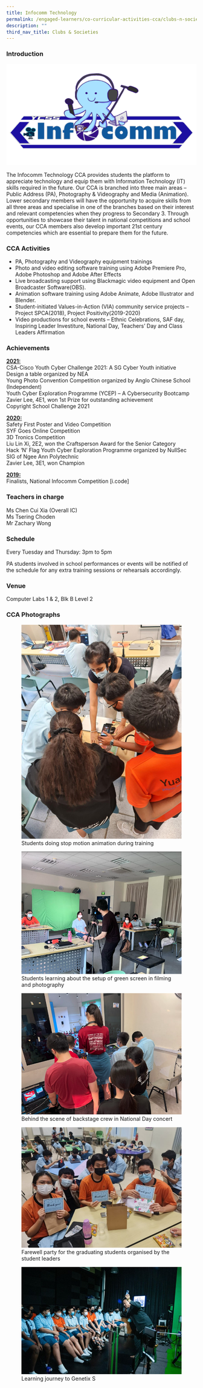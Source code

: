 ```yaml
---
title: Infocomm Technology
permalink: /engaged-learners/co-curricular-activities-cca/clubs-n-societies/infocomm-technology/
description: ""
third_nav_title: Clubs & Societies
---
```

### Introduction

![mascot](/images/Infocomm%20mascot.png)

The Infocomm Technology CCA provides students the platform to appreciate technology and equip them with Information Technology (IT) skills required in the future. Our CCA is branched into three main areas – Public Address (PA), Photography & Videography and Media (Animation). Lower secondary members will have the opportunity to acquire skills from all three areas and specialise in one of the branches based on their interest and relevant competencies when they progress to Secondary 3. Through opportunities to showcase their talent in national competitions and school events, our CCA members also develop important 21st century competencies which are essential to prepare them for the future.

### CCA Activities

*   PA, Photography and Videography equipment trainings
*   Photo and video editing software training using Adobe Premiere Pro, Adobe Photoshop and Adobe After Effects
*   Live broadcasting support using Blackmagic video equipment and Open Broadcaster Software(OBS).
*   Animation software training using Adobe Animate, Adobe Illustrator and Blender.
*   Student-initiated Values-in-Action (VIA) community service projects – Project SPCA(2018), Project Positivity(2019-2020)
*   Video productions for school events – Ethnic Celebrations, SAF day, Inspiring Leader Investiture, National Day, Teachers’ Day and Class Leaders Affirmation

### Achievements

<u><strong> 2021: </strong></u> <br>
CSA-Cisco Youth Cyber Challenge 2021: A SG Cyber Youth initiative <br>
Design a table organized by NEA <br>
Young Photo Convention Competition organized by Anglo Chinese School (Independent) <br>
Youth Cyber Exploration Programme (YCEP) – A Cybersecurity Bootcamp <br>
Zavier Lee, 4E1, won 1st Prize for outstanding achievement <br>
Copyright School Challenge 2021

<u><strong> 2020: </strong></u><br>
Safety First Poster and Video Competition <br> 
SYF Goes Online Competition <br>
3D Tronics Competition <br>
Liu Lin Xi, 2E2, won the Craftsperson Award for the Senior Category <br> 
Hack ‘N’ Flag Youth Cyber Exploration Programme organized by NullSec SIG of Ngee Ann Polytechnic <br>
Zavier Lee, 3E1, won Champion

<u><strong> 2019: </strong></u><br>
Finalists, National Infocomm Competition \[i.code\]

### Teachers in charge

Ms Chen Cui Xia (Overall IC) <br> 
Ms Tsering Choden<br> 
Mr Zachary Wong<Br> 

### Schedule

Every Tuesday and Thursday: 3pm to 5pm

PA students involved in school performances or events will be notified of the schedule for any extra training sessions or rehearsals accordingly. 


### Venue

Computer Labs 1 & 2, Blk B Level 2

### CCA Photographs

<figure>  
<img src="images/Students%20doing%20stop%20motion%20animation%20during%20training.png">  
<figcaption> Students doing stop motion animation during training </figcaption>  
</figure>	

<figure>  
<img src="/images/Students%20learning%20about%20the%20setup%20of%20green%20screen%20in%20filming%20and%20photography.png">  
<figcaption> Students learning about the setup of green screen in filming and photography</figcaption>  
</figure>

<figure>  
<img src="/images/Behind%20the%20scene%20of%20backstage%20crew%20in%20National%20Day%20concert.png">  
<figcaption> Behind the scene of backstage crew in National Day concert </figcaption>  
</figure>

<figure>  
<img src="/images/Farewell%20party%20for%20the%20graduating%20students%20organised%20by%20the%20student%20leaders.jpg">  
<figcaption> Farewell party for the graduating students organised by the student leaders </figcaption>  
</figure>

<figure>  
<img src="images/Learning%20journey%20to%20Genetix%20S.jpg">  
<figcaption> Learning journey to Genetix S </figcaption>  
</figure>